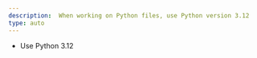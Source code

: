 ```yaml
---
description:  When working on Python files, use Python version 3.12
type: auto
---
```

- Use Python 3.12
